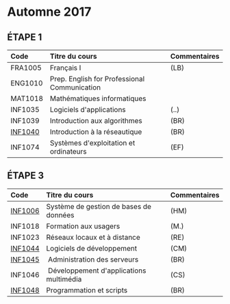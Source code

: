 # Automne 2017

## ÉTAPE 1

|     Code	                                                     | Titre du cours                               | Commentaires           |
|:---------------------------------------------------------------|:-------------------------------------------- |:-----------------------| 
| FRA1005	                                                       | Français I                                   | (LB)                   |
| ENG1010	                                                       | Prep. English for Professional Communication |                        |
| MAT1018	                                                       | Mathématiques informatiques                  |                        |
| INF1035	                                                       | Logiciels d'applications                     | (..)                   |
| INF1039	                                                       | Introduction aux algorithmes                 | (BR)                   |
| [INF1040](https://github.com/CollegeBoreal/INF1040-201-17A-02) | Introduction à la réseautique                | (BR)                   |
| INF1074	                                                       | Systèmes d'exploitation et ordinateurs       | (EF)                   |

## ÉTAPE 3

|     Code	                                                     | Titre du cours                               | Commentaires           |
|:---------------------------------------------------------------|:-------------------------------------------- |:-----------------------| 
| [INF1006](https://github.com/CollegeBoreal/INF1006-201-17A-02) |	Système de gestion de bases de données      |  (HM)                  |
| INF1018                                                        | Formation aux usagers                        |  (M.)                  |
| INF1023                                                        | Réseaux locaux et à distance                 |  (RE)                  |
| [INF1044](https://github.com/CollegeBoreal/INF1044-201-17A-02) | Logiciels de développement                   |  (CM)                  |
| [INF1045](https://github.com/CollegeBoreal/INF1045-17A)        | Administration des serveurs                  |  (BR)                  |
| INF1046                                                        | Développement d'applications multimédia      |  (CS)                  |
| [INF1048](https://github.com/CollegeBoreal/INF1048-17A)        | Programmation et scripts                     |  (BR)                  |

